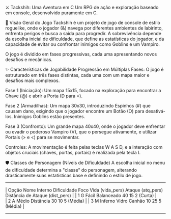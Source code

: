 ⚔️ Tackshih: Uma Aventura em C
Um RPG de ação e exploração baseado em console, desenvolvido puramente em C.

📖 Visão Geral do Jogo
Tackshih é um projeto de jogo de console de estilo roguelike, onde o jogador (&) navega por diferentes ambientes de labirinto, enfrenta perigos e busca a saída para progredir. A sobrevivência depende da escolha inicial de dificuldade, que define as estatísticas do jogador, e da capacidade de evitar ou confrontar inimigos como Goblins e um Vampiro.

O jogo é dividido em fases progressivas, cada uma apresentando novos desafios e mecânicas.

✨ Características de Jogabilidade
Progressão em Múltiplas Fases: O jogo é estruturado em três fases distintas, cada uma com um mapa maior e desafios mais complexos.

Fase 1 (Iniciação): Um mapa 15x15, focado na exploração para encontrar a Chave (@) e abrir a Porta (D para =).

Fase 2 (Armadilhas): Um mapa 30x30, introduzindo Espinhos (#) que causam dano, exigindo que o jogador encontre um Botão (O) para desativá-los. Inimigos Goblins estão presentes.

Fase 3 (Confronto): Um grande mapa 40x40, onde o jogador deve enfrentar ou evadir o poderoso Vampiro (V), que o persegue ativamente, e utilizar Portais (> e <) para se movimentar.

Controles: A movimentação é feita pelas teclas W A S D, e a interação com objetos cruciais (chaves, portas, portais) é realizada pela tecla I.

🛡️ Classes de Personagem (Níveis de Dificuldade)
A escolha inicial no menu de dificuldade determina a "classe" do personagem, alterando drasticamente suas estatísticas base e definindo o estilo de jogo.


______________________________________________________________________________________________________________
|  Opção	Nome Interno	Dificuldade	Foco	Vida (vida_pers)	Ataque (atq_pers)	Distância de Ataque (dist_pers) |
|  1	G	Fácil	Balanceado	               40	              15	          2             (Curta)                 |                                                  
|  2	A	Médio	Distância	                 30	              10	          5             (Média)                 |
|  3	M	Inferno	Vidro Canhão	           10	              25	          5             (Média)                 |
_______________________________________________________________________________________________________________
